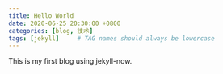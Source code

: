 ```yaml
---
title: Hello World
date: 2020-06-25 20:30:00 +0800
categories: [blog, 技术]
tags: [jekyll]     # TAG names should always be lowercase
---
```



This is my first blog using jekyll-now.
